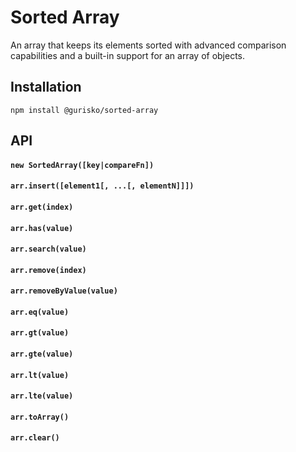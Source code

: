 Sorted Array
======

An array that keeps its elements sorted with advanced comparison capabilities and a built-in support for an array of objects.

## Installation

```
npm install @gurisko/sorted-array
```

## API

#### `new SortedArray([key|compareFn])`

#### `arr.insert([element1[, ...[, elementN]]])`

#### `arr.get(index)`

#### `arr.has(value)`

#### `arr.search(value)`

#### `arr.remove(index)`

#### `arr.removeByValue(value)`

#### `arr.eq(value)`

#### `arr.gt(value)`

#### `arr.gte(value)`

#### `arr.lt(value)`

#### `arr.lte(value)`

#### `arr.toArray()`

#### `arr.clear()`
